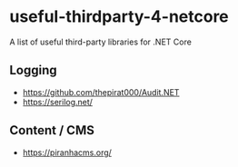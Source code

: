 # useful-thirdparty-4-netcore
A list of useful third-party libraries for .NET Core


## Logging
* https://github.com/thepirat000/Audit.NET
* https://serilog.net/


## Content / CMS
* https://piranhacms.org/
